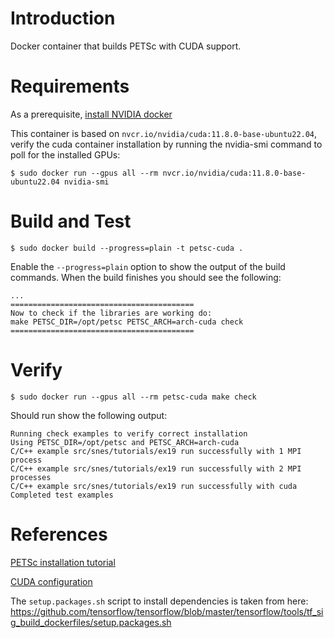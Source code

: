 # Introduction 
Docker container that builds PETSc with CUDA support. 

# Requirements
As a prerequisite, [install NVIDIA docker](https://github.com/NVIDIA/nvidia-docker)

This container is based on `nvcr.io/nvidia/cuda:11.8.0-base-ubuntu22.04`, verify the cuda container installation by running the nvidia-smi command to poll for the installed GPUs:
```
$ sudo docker run --gpus all --rm nvcr.io/nvidia/cuda:11.8.0-base-ubuntu22.04 nvidia-smi
```

# Build and Test
```
$ sudo docker build --progress=plain -t petsc-cuda .
```

Enable the `--progress=plain` option to show the output of the build commands. When the build finishes you should see the following:

```
...
=========================================
Now to check if the libraries are working do:
make PETSC_DIR=/opt/petsc PETSC_ARCH=arch-cuda check
=========================================
```

# Verify
```
$ sudo docker run --gpus all --rm petsc-cuda make check
```

Should run show the following output:
```
Running check examples to verify correct installation
Using PETSC_DIR=/opt/petsc and PETSC_ARCH=arch-cuda
C/C++ example src/snes/tutorials/ex19 run successfully with 1 MPI process
C/C++ example src/snes/tutorials/ex19 run successfully with 2 MPI processes
C/C++ example src/snes/tutorials/ex19 run successfully with cuda
Completed test examples
```

# References
[PETSc installation tutorial](https://petsc.org/release/install/install_tutorial/)

[CUDA configuration](https://petsc.org/release/install/install/#cuda)

The `setup.packages.sh` script to install dependencies is taken from here: <https://github.com/tensorflow/tensorflow/blob/master/tensorflow/tools/tf_sig_build_dockerfiles/setup.packages.sh>
